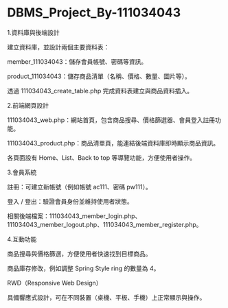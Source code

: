 # DBMS_Project_By-111034043
1.資料庫與後端設計

建立資料庫，並設計兩個主要資料表：

member_111034043：儲存會員帳號、密碼等資訊。

product_111034043：儲存商品清單（名稱、價格、數量、圖片等）。

透過 111034043_create_table.php 完成資料表建立與商品資料插入。

2.前端網頁設計

111034043_web.php：網站首頁，包含商品搜尋、價格篩選器、會員登入註冊功能。

111034043_product.php：商品清單頁，能連結後端資料庫即時顯示商品資訊。

各頁面設有 Home、List、Back to top 等導覽功能，方便使用者操作。

3.會員系統

註冊：可建立新帳號（例如帳號 ac111、密碼 pw111）。

登入 / 登出：驗證會員身份並維持使用者狀態。

相關後端檔案：111034043_member_login.php、111034043_member_logout.php、111034043_member_register.php。

4.互動功能

商品搜尋與價格篩選，方便使用者快速找到目標商品。

商品庫存修改，例如調整 Spring Style ring 的數量為 4。

RWD（Responsive Web Design）

具備響應式設計，可在不同裝置（桌機、平板、手機）上正常顯示與操作。
